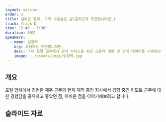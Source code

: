 ```yaml
---
layout: session
order: 3
title: 실리콘 밸리, 그의 수준높은 삶(출퇴근과 무관합니다만,)
track: Track D
time: "2:40 ~ 3:30"
duration: 50분
speakers:
  - name: 임정택
    org: 코딩이랑 무관합니다만,
    desc: 국내 포털 업체에서 검색 서비스를 위한 크롤러 개발 및 검색 데이터를 구축하던 중 내부에서 사용하던 오픈 소스 프로젝트에 빠져 프로젝트 개발에 참여하고, 그 인연으로 한국에서 리모트 근무로 오픈 소스 개발 및 유지보수에 참여하고 있습니다.
    image: ../assets/imgs/임정택.jpg
---
```


## 개요
포털 업체에서 경험한 제주 근무와 현재 재직 중인 회사에서 경험 중인 리모트 근무에 대한 경험담을 공유하고 좋았던 점, 아쉬운 점을 이야기해보려고 합니다.
## 슬라이드 자료
